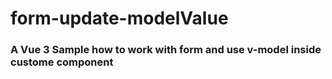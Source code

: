 # form-update-modelValue
### A Vue 3 Sample how to work with form and use v-model inside custome component
